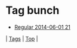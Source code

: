 <!--
title: Tag bunch
date: 2020-06-28T15:26:59.602Z
tags:
-->
# Tag bunch

 * [Regular 2014-06-01 21](87530460084.md)

| [Tags](tags.md) | [Top](index.md) |

